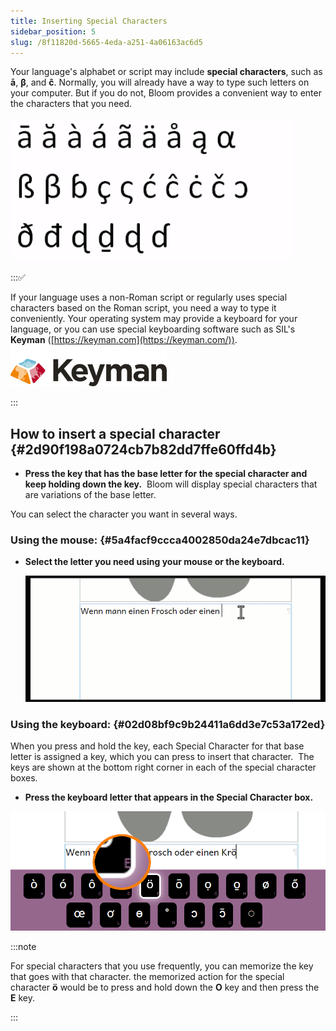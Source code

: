 ```yaml
---
title: Inserting Special Characters
sidebar_position: 5
slug: /8f11820d-5665-4eda-a251-4a06163ac6d5
---
```




<div class='notion-row'>
<div class='notion-column' style={{width: 'calc((100% - (min(32px, 4vw) * 1)) * 0.5)'}}>


Your language's alphabet or script may include **special characters**, such as **ā**, **β**, and **ĉ**. Normally, you will already have a way to type such letters on your computer. But if you do not, Bloom provides a convenient way to enter the characters that you need. 


</div><div className='notion-spacer'></div>

<div class='notion-column' style={{width: 'calc((100% - (min(32px, 4vw) * 1)) * 0.5)'}}>


![](./1759878967.png)


</div><div className='notion-spacer'></div>
</div>


:::✅

If your language uses a non-Roman script or regularly uses special characters based on the Roman script, you need a way to type it conveniently. Your operating system may provide a keyboard for your language, or you can use special keyboarding software such as SIL's **Keyman** ([https://keyman.com](https://keyman.com/)).
![](./1258319607.png)

:::




## How to insert a special character {#2d90f198a0724cb7b82dd7ffe60ffd4b}

- **Press the key that has the base letter for the special character and keep holding down the key.**  Bloom will display special characters that are variations of the base letter.

You can select the character you want in several ways.


### Using the mouse:  {#5a4facf9ccca4002850da24e7dbcac11}

- **Select the letter you need using your mouse or the keyboard.**

	![](./935043395.gif)


### Using the keyboard:  {#02d08bf9c9b24411a6dd3e7c53a172ed}


When you press and hold the key, each Special Character for that base letter is assigned a key, which you can press to insert that character.  The keys are shown at the bottom right corner in each of the special character boxes.

- **Press the keyboard letter that appears in the Special Character box.**

![](./139395228.png)


:::note

For special characters that you use frequently, you can memorize the key that goes with that character. the memorized action for the special character **ö** would be to press and hold down the **O** key and then press the **E** key.

:::



